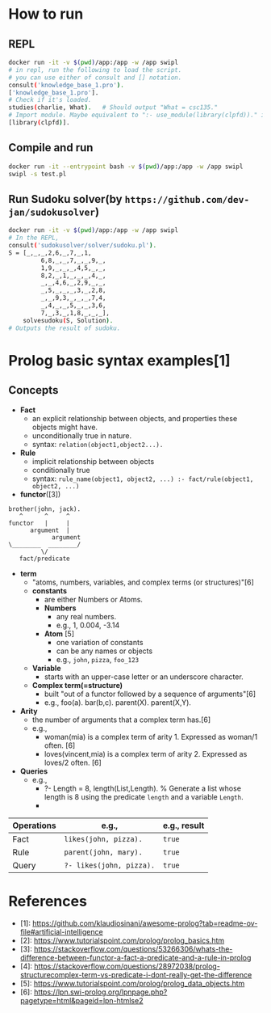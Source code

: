 # How to run

## REPL

```bash
docker run -it -v $(pwd)/app:/app -w /app swipl
# in repl, run the following to load the script.
# you can use either of consult and [] notation.
consult('knowledge_base_1.pro').
['knowledge_base_1.pro'].
# Check if it's loaded.
studies(charlie, What).   # Should output "What = csc135."
# Import module. Maybe equivalent to ":- use_module(library(clpfd))." in .pro file.
[library(clpfd)].
```


## Compile and run
```bash
docker run -it --entrypoint bash -v $(pwd)/app:/app -w /app swipl
swipl -s test.pl
```


## Run Sudoku solver(by `https://github.com/dev-jan/sudokusolver`)

```bash
docker run -it -v $(pwd)/app:/app -w /app swipl
# In the REPL,
consult('sudokusolver/solver/sudoku.pl').
S = [_,_,_,2,6,_,7,_,1,
         6,8,_,_,7,_,_,9,_,
         1,9,_,_,_,4,5,_,_,
         8,2,_,1,_,_,_,4,_,
         _,_,4,6,_,2,9,_,_,
         _,5,_,_,_,3,_,2,8,
         _,_,9,3,_,_,_,7,4,
         _,4,_,_,5,_,_,3,6,
         7,_,3,_,1,8,_,_,_],
    solvesudoku(S, Solution).
# Outputs the result of sudoku.
```

# Prolog basic syntax examples\[1]

## Concepts

- **Fact**
  - an explicit relationship between objects, and properties these objects might have.
  - unconditionally true in nature.
  - syntax: `relation(object1,object2...).`
- **Rule**
  - implicit relationship between objects
  - conditionally true
  - syntax: `rule_name(object1, object2, ...) :- fact/rule(object1, object2, ...)`
- **functor**(\[3])
```
brother(john, jack).
   ^      ^     ^
functor   |     |
      argument  |
            argument
\________  ________/
         \/
   fact/predicate
```
- **term**
  - "atoms, numbers, variables, and complex terms (or structures)"\[6]
  - **constants**
    - are either Numbers or Atoms.
    - **Numbers**
      - any real numbers.
      - e.g., 1, 0.004, -3.14
    - **Atom** \[5]
      - one variation of constants
      - can be any names or objects
      - e.g., `john`, `pizza`, `foo_123`
  - **Variable**
    - starts with an upper-case letter or an underscore character.
  - **Complex term(=structure)**
    - built "out of a functor followed by a sequence of arguments"\[6]
    - e.g., foo(a). bar(b,c). parent(X). parent(X,Y).
- **Arity**
  - the number of arguments that a complex term has.\[6]
  - e.g., 
    - woman(mia) is a complex term of arity 1. Expressed as woman/1 often. \[6]
    - loves(vincent,mia) is a complex term of arity 2. Expressed as loves/2 often. \[6]
- **Queries**
  - e.g.,
    - ?- Length = 8, length(List,Length).  % Generate a list whose length is 8 using the predicate `length` and a variable `Length`.
    - 

| Operations | e.g.,                    | e.g., result |
| ---------- | ------------------------ | ------------ |
| Fact       | `likes(john, pizza).`    | `true`       |
| Rule       | `parent(john, mary).`    | `true`       |
| Query      | `?- likes(john, pizza).` | `true`       |


# References
- \[1]: https://github.com/klaudiosinani/awesome-prolog?tab=readme-ov-file#artificial-intelligence
- \[2]: https://www.tutorialspoint.com/prolog/prolog_basics.htm
- \[3]: https://stackoverflow.com/questions/53266306/whats-the-difference-between-functor-a-fact-a-predicate-and-a-rule-in-prolog
- \[4]: https://stackoverflow.com/questions/28972038/prolog-structurecomplex-term-vs-predicate-i-dont-really-get-the-difference
- \[5]: https://www.tutorialspoint.com/prolog/prolog_data_objects.htm
- \[6]: https://lpn.swi-prolog.org/lpnpage.php?pagetype=html&pageid=lpn-htmlse2
